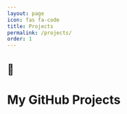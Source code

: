 ```yaml
---
layout: page
icon: fas fa-code
title: Projects
permalink: /projects/
order: 1
---
```


## 🚀

# My GitHub Projects

<div id="projects-container"></div>
<script>
const username = "Zabsooon"; // Replace with your GitHub username
const apiUrl = `https://corsproxy.io/?https://api.github.com/users/${username}/repos`;

fetch(apiUrl)
  .then(response => response.json())
  .then(repos => {
    const container = document.getElementById("projects-container");
    repos.forEach(repo => {
      if (repo.name === "Zabsooon.github.io") return; // Exclude the main blog repo
      const projectElement = document.createElement("div");
      projectElement.style.marginBottom = "20px";

      if (repo.has_pages) {
        // If the project is hosted, show an iframe
        projectElement.innerHTML = `
          <h2>${repo.name}</h2>
          <iframe src="https://${username}.github.io/${repo.name}/" 
                  style="width: 100%; height: 400px; border: none; border-radius: 10px; box-shadow: 0 2px 5px rgba(0,0,0,0.1);">
          </iframe>
          <p><a href="${repo.html_url}" target="_blank">View on GitHub</a></p>
        `;
      } else {
        // If not hosted, show a link
        projectElement.innerHTML = `
          <h2>${repo.name}</h2>
          <p>${repo.description || "No description available"}</p>
          <p><a href="${repo.html_url}" target="_blank">View on GitHub</a></p>
        `;
      }

      container.appendChild(projectElement);
    });
  })
  .catch(error => {
    console.error("Error fetching repos:", error);
    document.getElementById("projects-container").innerHTML = `<p>Unable to load projects.</p>`;
  });

</script>

<style>
#projects-container {
  margin: 20px 0;
  padding: 10px;
}

h2 {
  font-size: 1.5rem;
  color: var(--text-color);
}

iframe {
  border-radius: 10px;
  box-shadow: 0 4px 8px rgba(0, 0, 0, 0.2);
  margin-bottom: 15px;
}

</style>